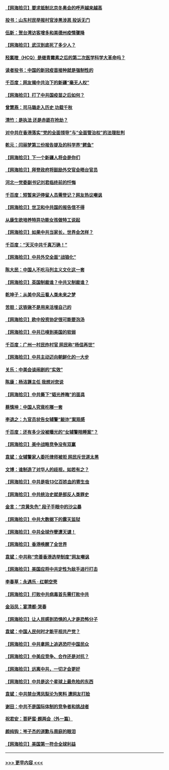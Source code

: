 #### [【网海拾贝】要求抵制北京冬奥会的呼声越来越高](../pages/nsc993/n12868962.md?t=04100301) 
#### [投书：山东村民举报村官涉黑涉恶 投诉无门](../pages/nsc993/n12869726.md?t=04100301) 
#### [伍新：贺台湾访客增多和美德州疫情骤降](../pages/nsc993/n12865651.md?t=04100301) 
#### [【网海拾贝】武汉到底死了多少人？](../pages/nsc993/n12863707.md?t=04100301) 
#### [羟氯喹（HCQ）是继青霉素之后的第二次医学科学大革命吗？](../pages/nsc993/n12638564.md?t=04100301) 
#### [读者投书：中国的新冠疫苗接种就是强制性的](../pages/nsc993/n12859932.md?t=04100301) 
#### [千百度：网友揭中共治下的新疆“毫无人权”](../pages/nsc993/n12858385.md?t=04100301) 
#### [【网海拾贝】打了中共国疫苗之后如何？](../pages/nsc993/n12857866.md?t=04100301) 
#### [曾慧燕：司马璐走入历史 功载千秋](../pages/nsc993/n12856996.md?t=04100301) 
#### [清竹：是执法 还是赤匪在抢劫？](../pages/nsc993/n12856952.md?t=04100301) 
#### [对中共在香港落实“党的全面领导”与“全面管治权”的法理批判](../pages/nsc993/n12856929.md?t=04100301) 
#### [乾元：闫丽梦第三份报告提及的科学界“鳄鱼”](../pages/nsc993/n12855985.md?t=04100301) 
#### [【网海拾贝】下一个新疆人将会是你们](../pages/nsc993/n12855864.md?t=04100301) 
#### [【网海拾贝】拜登政府将鼓励外交官会晤台官员](../pages/nsc993/n12853615.md?t=04100301) 
#### [河北一党委副书记刘君临终前的忏悔](../pages/nsc993/n12849420.md?t=04100301) 
#### [千百度：短暂来沪停留人员需登记？网友热议嘲讽](../pages/nsc993/n12853497.md?t=04100301) 
#### [【网海拾贝】世卫和中共国的报告信不得](../pages/nsc993/n12850902.md?t=04100301) 
#### [从康生欲培养特异功能女孩做特工说起](../pages/nsc993/n12849289.md?t=04100301) 
#### [【网海拾贝】如果中共当家长，世界会怎样？](../pages/nsc993/n12848436.md?t=04100301) 
#### [千百度：“天灭中共千真万确！”](../pages/nsc993/n12845659.md?t=04100301) 
#### [【网海拾贝】中共外交全面“战狼化”](../pages/nsc993/n12845607.md?t=04100301) 
#### [陈大民：中国人不吃马列主义文化这一套](../pages/nsc993/n12842496.md?t=04100301) 
#### [【网海拾贝】英国制裁谁？中共又制裁谁？](../pages/nsc993/n12840909.md?t=04100301) 
#### [乾坤子：从美中风云看人类未来之梦](../pages/nsc993/n12840590.md?t=04100301) 
#### [苦胆：这铁锹不是用来活埋自己的](../pages/nsc993/n12839512.md?t=04100301) 
#### [【网海拾贝】欧中投资协定很可能要泡汤](../pages/nsc993/n12835122.md?t=04100301) 
#### [【网海拾贝】中共已嗅到美国的软弱](../pages/nsc993/n12832411.md?t=04100301) 
#### [千百度：广州一村民炸村官 网民称“杨佳再世”](../pages/nsc993/n12832380.md?t=04100301) 
#### [【网海拾贝】中共主动迈向朝鲜化的一大步](../pages/nsc993/n12829887.md?t=04100301) 
#### [关乐：中美会谈闹剧的“实效”](../pages/nsc993/n12826698.md?t=04100301) 
#### [陈康：杨洁篪主任  我想对您说](../pages/nsc993/n12826609.md?t=04100301) 
#### [【网海拾贝】中共撕下“韬光养晦”的面具](../pages/nsc993/n12826459.md?t=04100301) 
#### [蔡慎坤：中国人究竟吃哪一套](../pages/nsc993/n12826010.md?t=04100301) 
#### [李退之：九官员状告女辅警“敲诈”案观感](../pages/nsc993/n12823984.md?t=04100301) 
#### [千百度：还有多少没被曝光的“女辅警陪睡案”？](../pages/nsc993/n12822136.md?t=04100301) 
#### [【网海拾贝】美中战略竞争没有双赢](../pages/nsc993/n12822105.md?t=04100301) 
#### [袁斌：女辅警家人委托律师被拒 网民斥世道太黑](../pages/nsc993/n12822004.md?t=04100301) 
#### [文博：谁制造了对华人的歧视，如若有之？](../pages/nsc993/n12821635.md?t=04100301) 
#### [【网海拾贝】中共是吸13亿百姓血的寄生虫](../pages/nsc993/n12819191.md?t=04100301) 
#### [【网海拾贝】中共统治史就是部反人类罪史](../pages/nsc993/n12816738.md?t=04100301) 
#### [金言：“京黄失色” 段子手眼中的沙尘暴](../pages/nsc993/n12815700.md?t=04100301) 
#### [【网海拾贝】中共大数据下的露天监狱](../pages/nsc993/n12811075.md?t=04100301) 
#### [【网海拾贝】中共全球作孽遭天谴！](../pages/nsc993/n12810258.md?t=04100301) 
#### [【网海拾贝】香港唤醒了全世界](../pages/nsc993/n12809100.md?t=04100301) 
#### [袁斌：中共称“完善香港选举制度”网友嘲讽](../pages/nsc993/n12808994.md?t=04100301) 
#### [【网海拾贝】美国应将中共定性为敌手进行打击](../pages/nsc993/n12806870.md?t=04100301) 
#### [李春草：永遇乐 · 红朝空壳](../pages/nsc993/n12805365.md?t=04100301) 
#### [【网海拾贝】打败中共病毒首先需打败中共](../pages/nsc993/n12803930.md?t=04100301) 
#### [金浴凤：宴清都‧哭春](../pages/nsc993/n12801601.md?t=04100301) 
#### [【网海拾贝】让人民感到恐惧的人才是恐怖分子](../pages/nsc993/n12799347.md?t=04100301) 
#### [袁斌：中国人民何时才能平视共产党？](../pages/nsc993/n12799306.md?t=04100301) 
#### [【网海拾贝】中共拿网上追逃恐吓中国民众](../pages/nsc993/n12796905.md?t=04100301) 
#### [【网海拾贝】中美应竞争、合作还是对抗？](../pages/nsc993/n12794675.md?t=04100301) 
#### [【网海拾贝】远离中共，一切才会更好](../pages/nsc993/n12793572.md?t=04100301) 
#### [【网海拾贝】中共是这个星球上最危险的东西](../pages/nsc993/n12791400.md?t=04100301) 
#### [袁斌：中共禁台湾凤梨沦为笑料 遭网友打脸](../pages/nsc993/n12791335.md?t=04100301) 
#### [谢田：中共不是国际体制的竞争者和挑战者](../pages/nsc993/n12791212.md?t=04100301) 
#### [祝君安：菩萨蛮·题两会（外一篇）](../pages/nsc993/n12786801.md?t=04100301) 
#### [颜纯钩：岑子杰的道歉与周庭的眼泪](../pages/nsc993/n12786775.md?t=04100301) 
#### [【网海拾贝】美国第一符合全球利益](../pages/nsc993/n12786666.md?t=04100301) 

----
#### [ >>> 更早内容 <<< ](../indexes/nsc993-earlier.md)
